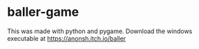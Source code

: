 # baller-game

This was made with python and pygame.
Download the windows executable at https://anonsh.itch.io/baller
